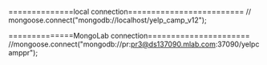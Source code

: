 ==============local connection=========================
// mongoose.connect("mongodb://localhost/yelp_camp_v12");

==============MongoLab connection======================
//mongoose.connect("mongodb://pr:pr3@ds137090.mlab.com:37090/yelpcamppr");